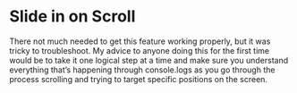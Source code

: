 # Slide in on Scroll
There not much needed to get this feature working properly, but it was tricky to troubleshoot. My advice to anyone doing this for the first time would be to take it one logical step at a time and make sure you understand everything that’s happening through console.logs as you go through the process scrolling and trying to target specific positions on the screen.